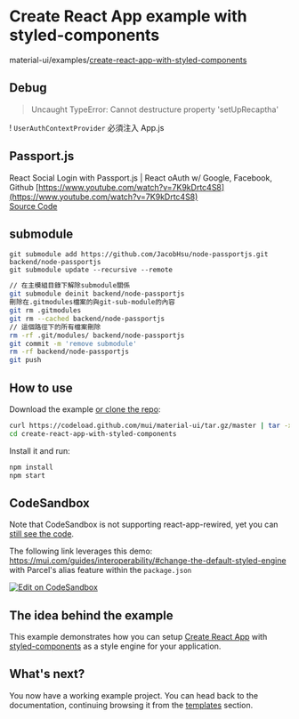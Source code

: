 # Create React App example with styled-components

material-ui/examples/[create-react-app-with-styled-components](https://github.com/mui/material-ui/tree/master/examples)

## Debug

> Uncaught TypeError: Cannot destructure property 'setUpRecaptha' 

! `UserAuthContextProvider` 必須注入 App.js

## Passport.js

React Social Login with Passport.js | React oAuth w/ Google, Facebook, Github
[https://www.youtube.com/watch?v=7K9kDrtc4S8](https://www.youtube.com/watch?v=7K9kDrtc4S8)  
[Source Code](https://github.com/safak/youtube/tree/react-social-login)

## submodule

`git submodule add https://github.com/JacobHsu/node-passportjs.git backend/node-passportjs`  
`git submodule update --recursive --remote`

```bash
// 在主模組目錄下解除submodule關係
git submodule deinit backend/node-passportjs
刪除在.gitmodules檔案的與git-sub-module的內容
git rm .gitmodules
git rm --cached backend/node-passportjs
// 這個路徑下的所有檔案刪除
rm -rf .git/modules/ backend/node-passportjs
git commit -m 'remove submodule'
rm -rf backend/node-passportjs
git push
```

## How to use

Download the example [or clone the repo](https://github.com/mui/material-ui):

<!-- #default-branch-switch -->

```sh
curl https://codeload.github.com/mui/material-ui/tar.gz/master | tar -xz --strip=2 material-ui-master/examples/create-react-app-with-styled-components
cd create-react-app-with-styled-components
```

Install it and run:

```sh
npm install
npm start
```

## CodeSandbox

<!-- #default-branch-switch -->

Note that CodeSandbox is not supporting react-app-rewired, yet you can [still see the code](https://codesandbox.io/s/github/mui/material-ui/tree/master/examples/create-react-app-with-styled-components).

The following link leverages this demo: https://mui.com/guides/interoperability/#change-the-default-styled-engine with Parcel's alias feature within the `package.json`

[![Edit on CodeSandbox](https://codesandbox.io/static/img/play-codesandbox.svg)](https://codesandbox.io/s/styled-components-interoperability-w9z9d)

## The idea behind the example

This example demonstrates how you can setup [Create React App](https://github.com/facebookincubator/create-react-app) with [styled-components](https://styled-components.com/) as a style engine for your application.

## What's next?

<!-- #default-branch-switch -->

You now have a working example project.
You can head back to the documentation, continuing browsing it from the [templates](https://mui.com/material-ui/getting-started/templates/) section.
